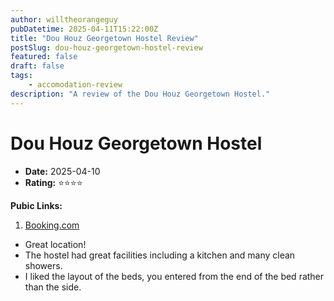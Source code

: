 ```yaml
---
author: willtheorangeguy
pubDatetime: 2025-04-11T15:22:00Z
title: "Dou Houz Georgetown Hostel Review"
postSlug: dou-houz-georgetown-hostel-review
featured: false
draft: false
tags:
    - accomodation-review
description: "A review of the Dou Houz Georgetown Hostel."
---
```


# Dou Houz Georgetown Hostel

-   **Date:** 2025-04-10
-   **Rating:** ⭐⭐⭐⭐

**Pubic Links:**

1. [Booking.com](https://www.booking.com/hotel/my/dou-houz-guest-house.en-gb.html?aid=332731&label=review_am&sid=024474ee6ab01df9f21c6fd06dcc9c21&activeTab=htReviews&keep_landing=1&rurl=8d97cdaa6f490149&sb_price_type=total&type=total&#tab-reviews:~:text=One%20of%20the%20best%20hostels%20in%20Malaysia)

- Great location!
- The hostel had great facilities including a kitchen and many clean showers.
- I liked the layout of the beds, you entered from the end of the bed rather than the side.
